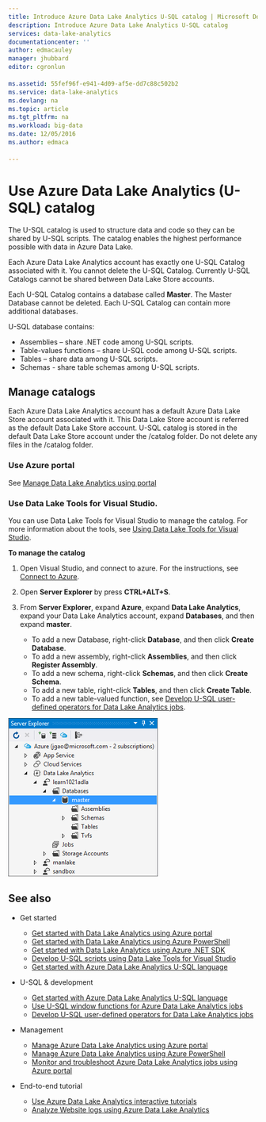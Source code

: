 ```yaml
---
title: Introduce Azure Data Lake Analytics U-SQL catalog | Microsoft Docs
description: Introduce Azure Data Lake Analytics U-SQL catalog
services: data-lake-analytics
documentationcenter: ''
author: edmacauley
manager: jhubbard
editor: cgronlun

ms.assetid: 55fef96f-e941-4d09-af5e-dd7c88c502b2
ms.service: data-lake-analytics
ms.devlang: na
ms.topic: article
ms.tgt_pltfrm: na
ms.workload: big-data
ms.date: 12/05/2016
ms.author: edmaca

---
```

# Use Azure Data Lake Analytics (U-SQL) catalog
The U-SQL catalog is used to structure data and code so they can be shared by U-SQL scripts. The catalog enables the highest performance possible with data in Azure Data Lake.

Each Azure Data Lake Analytics account has exactly one U-SQL Catalog associated with it. You cannot delete the U-SQL Catalog. Currently U-SQL Catalogs cannot be shared between Data Lake Store accounts.

Each U-SQL Catalog contains a database called **Master**. The Master Database cannot be deleted.  Each U-SQL Catalog can contain more additional databases.

U-SQL database contains:

* Assemblies – share .NET code among U-SQL scripts.
* Table-values functions – share U-SQL code among U-SQL scripts.
* Tables – share data among U-SQL scripts.
* Schemas - share table schemas among U-SQL scripts.

## Manage catalogs
Each Azure Data Lake Analytics account has a default Azure Data Lake Store account associated with it. This Data Lake Store account is referred as the default Data Lake Store account. U-SQL catalog is stored in the default Data Lake Store account under the /catalog folder. Do not delete any files in the /catalog folder.

### Use Azure portal
See [Manage Data Lake Analytics using portal](data-lake-analytics-manage-use-portal.md#manage-data-lake-analytics-accounts)

### Use Data Lake Tools for Visual Studio.
You can use Data Lake Tools for Visual Studio to manage the catalog.  For more information about the tools, see [Using Data Lake Tools for Visual Studio](data-lake-analytics-data-lake-tools-get-started.md).

**To manage the catalog**

1. Open Visual Studio, and connect to azure. For the instructions, see [Connect to Azure](data-lake-analytics-data-lake-tools-get-started.md#connect-to-azure).
2. Open **Server Explorer** by press **CTRL+ALT+S**.
3. From **Server Explorer**, expand **Azure**, expand **Data Lake Analytics**, expand your Data Lake Analytics account, expand **Databases**, and then expand **master**.

    - To add a new Database, right-click **Database**, and then click **Create Database**.
    - To add a new assembly, right-click **Assemblies**, and then click **Register Assembly**.
    - To add a new schema, right-click **Schemas**, and then click **Create Schema**.
    - To add a new table, right-click **Tables**, and then click **Create Table**.
    - To add a new table-valued function, see [Develop U-SQL user-defined operators for Data Lake Analytics jobs](data-lake-analytics-u-sql-develop-user-defined-operators.md).


![Browse U-SQL Visual Studio catalogs](./media/data-lake-analytics-use-u-sql-catalog/data-lake-analytics-browse-catalogs.png)

## See also
* Get started

  * [Get started with Data Lake Analytics using Azure portal](data-lake-analytics-get-started-portal.md)
  * [Get started with Data Lake Analytics using Azure PowerShell](data-lake-analytics-get-started-powershell.md)
  * [Get started with Data Lake Analytics using Azure .NET SDK](data-lake-analytics-get-started-net-sdk.md)
  * [Develop U-SQL scripts using Data Lake Tools for Visual Studio](data-lake-analytics-data-lake-tools-get-started.md)
  * [Get started with Azure Data Lake Analytics U-SQL language](data-lake-analytics-u-sql-get-started.md)
* U-SQL & development

  * [Get started with Azure Data Lake Analytics U-SQL language](data-lake-analytics-u-sql-get-started.md)
  * [Use U-SQL window functions for Azure Data Lake Analytics jobs](data-lake-analytics-use-window-functions.md)
  * [Develop U-SQL user-defined operators for Data Lake Analytics jobs](data-lake-analytics-u-sql-develop-user-defined-operators.md)
* Management

  * [Manage Azure Data Lake Analytics using Azure portal](data-lake-analytics-manage-use-portal.md)
  * [Manage Azure Data Lake Analytics using Azure PowerShell](data-lake-analytics-manage-use-powershell.md)
  * [Monitor and troubleshoot Azure Data Lake Analytics jobs using Azure portal](data-lake-analytics-monitor-and-troubleshoot-jobs-tutorial.md)
* End-to-end tutorial

  * [Use Azure Data Lake Analytics interactive tutorials](data-lake-analytics-use-interactive-tutorials.md)
  * [Analyze Website logs using Azure Data Lake Analytics](data-lake-analytics-analyze-weblogs.md)
